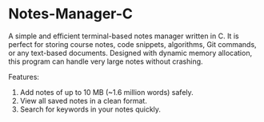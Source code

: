 # Notes-Manager-C
A simple and efficient terminal-based notes manager written in C. It is perfect for storing course notes, code snippets, algorithms, Git commands, or any text-based documents. Designed with dynamic memory allocation, this program can handle very large notes without crashing.

Features:
1. Add notes of up to 10 MB (~1.6 million words) safely.
2. View all saved notes in a clean format.
3. Search for keywords in your notes quickly. 
